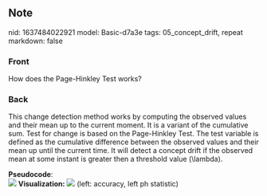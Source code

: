 ## Note
nid: 1637484022921
model: Basic-d7a3e
tags: 05_concept_drift, repeat
markdown: false

### Front
How does the Page-Hinkley Test works?

### Back
This change detection method works by computing the observed values
and their mean up to the current moment. It is a variant of the
cumulative sum. Test for change is based on the Page-Hinkley Test.
The test variable is defined as the cumulative difference between
the observed values and their mean up until the current time. It
will detect a concept drift if the observed mean at some instant is
greater then a threshold value \(\lambda\).
<div>
  <b>Pseudocode</b>:
</div>
<div>
  <img src="paste-761545ec553c8a36247791dc70480660b1e08364.jpg">
  <b>Visualization:</b> <img src= 
  "paste-e17a5cac80038427676ac0264422949385e08f56.jpg"> (left:
  accuracy, left ph statistic)
</div>
